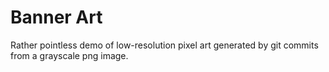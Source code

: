 # Banner Art

Rather pointless demo of low-resolution pixel art generated by git commits from a grayscale png image.
